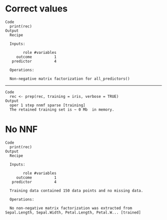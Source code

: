 # Correct values

    Code
      print(rec)
    Output
      Recipe
      
      Inputs:
      
            role #variables
         outcome          1
       predictor          4
      
      Operations:
      
      Non-negative matrix factorization for all_predictors()

---

    Code
      rec <- prep(rec, training = iris, verbose = TRUE)
    Output
      oper 1 step nnmf sparse [training] 
      The retained training set is ~ 0 Mb  in memory.
      

# No NNF

    Code
      print(rec)
    Output
      Recipe
      
      Inputs:
      
            role #variables
         outcome          1
       predictor          4
      
      Training data contained 150 data points and no missing data.
      
      Operations:
      
      No non-negative matrix factorization was extracted from Sepal.Length, Sepal.Width, Petal.Length, Petal.W... [trained]

